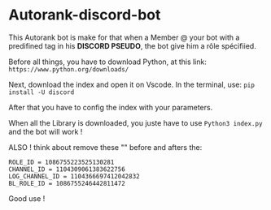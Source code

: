 # Autorank-discord-bot
This Autorank bot is make for that when a Member @ your bot with a predifined tag in his **DISCORD PSEUDO**, the bot give him a rôle spécifiied.

Before all things, you have to download Python, at this link: `` https://www.python.org/downloads/ ``

Next, download the index and open it on Vscode.
In the terminal, use: ``pip install -U discord``

After that you have to config the index with your parameters.

When all the Library is downloaded, you juste have to use ``Python3 index.py`` and the bot will work !

ALSO ! think about remove these "" before and afters the:

```
ROLE_ID = 1086755223525130281
CHANNEL_ID = 1104309061383622756
LOG_CHANNEL_ID = 1104366697412042832
BL_ROLE_ID = 1086755246442811472

```

Good use !


